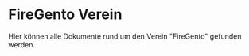 FireGento Verein
================

Hier können alle Dokumente rund um den Verein "FireGento" gefunden werden.
